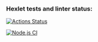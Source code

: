 ### Hexlet tests and linter status:
[![Actions Status](https://github.com/spolozova/frontend-project-lvl4/workflows/hexlet-check/badge.svg)](https://github.com/spolozova/frontend-project-lvl4/actions)

[![Node.js CI](https://github.com/spolozova/frontend-project-lvl4/actions/workflows/node.js.yml/badge.svg)](https://github.com/spolozova/frontend-project-lvl4/actions/workflows/node.js.yml)